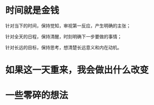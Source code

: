 



# 时间就是金钱

针对当下的时间，保持觉知，审视第一反应，产生明确的主张；

针对全天的日程，保持清醒，时刻明确下一步要做的事情；

针对长远的目标，保持思考，想清楚长远意义和内在动机。



# 如果这一天重来，我会做出什么改变





# 一些零碎的想法

